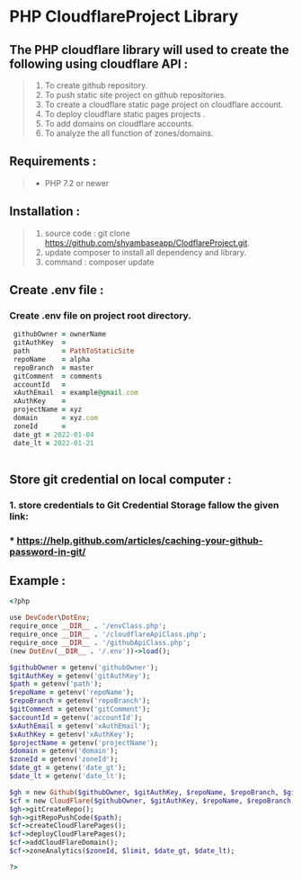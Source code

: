 # PHP CloudflareProject Library

## The PHP cloudflare library will used to create the following using cloudflare API :

> 1. To create github repository.
> 2. To push static site project on github repositories.
> 3. To create a cloudflare static page project on cloudflare account.
> 4. To deploy cloudflare static pages projects .
> 5. To add domains on cloudflare accounts.
> 6. To analyze the all function of zones/domains.

## Requirements :

> * PHP 7.2 or newer

## Installation :

> 1. source code : git clone https://github.com/shyambaseapp/ClodflareProject.git.
> 2. update composer to install all dependency and library.
> 3. command : composer update

## Create .env file :

### Create .env file on project root directory.

```ruby
 githubOwner = ownerName
 gitAuthKey  = 
 path        = PathToStaticSite
 repoName    = alpha
 repoBranch  = master
 gitComment  = comments
 accountId   = 
 xAuthEmail  = example@gmail.com
 xAuthKey    = 
 projectName = xyz
 domain      = xyz.com
 zoneId      = 
 date_gt = 2022-01-04
 date_lt = 2022-01-21
                      
```

##  Store git credential on local computer :
###  1. store credentials to Git Credential Storage fallow the given link:

###   *  https://help.github.com/articles/caching-your-github-password-in-git/


## Example :

 ```ruby
 <?php

 use DevCoder\DotEnv;
 require_once __DIR__ . '/envClass.php';
 require_once __DIR__ . '/cloudflareApiClass.php';
 require_once __DIR__ . '/githubApiClass.php';
 (new DotEnv(__DIR__ . '/.env'))->load();

 $githubOwner = getenv('githubOwner');
 $gitAuthKey = getenv('gitAuthKey');
 $path = getenv('path');
 $repoName = getenv('repoName');
 $repoBranch = getenv('repoBranch');
 $gitComment = getenv('gitComment');
 $accountId = getenv('accountId');
 $xAuthEmail = getenv('xAuthEmail');
 $xAuthKey = getenv('xAuthKey');
 $projectName = getenv('projectName');
 $domain = getenv('domain');
 $zoneId = getenv('zoneId');
 $date_gt = getenv('date_gt');
 $date_lt = getenv('date_lt');

 $gh = new Github($githubOwner, $gitAuthKey, $repoName, $repoBranch, $gitComment);
 $cf = new CloudFlare($githubOwner, $gitAuthKey, $repoName, $repoBranch, $gitComment, $xAuthEmail, $xAuthKey, $domain, $accountId, $projectName);
 $gh->gitCreateRepo();
 $gh->gitRepoPushCode($path);
 $cf->createCloudFlarePages();
 $cf->deployCloudFlarePages();
 $cf->addCloudFlareDomain();
 $cf->zoneAnalytics($zoneId, $limit, $date_gt, $date_lt);

 ?>
```

